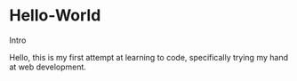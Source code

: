 # Hello-World
Intro

Hello, this is my first attempt at learning to code, specifically trying my hand at web development.
